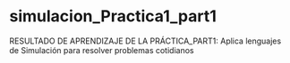 # simulacion_Practica1_part1
RESULTADO DE APRENDIZAJE DE LA PRÁCTICA_PART1: Aplica lenguajes de Simulación para resolver problemas cotidianos
